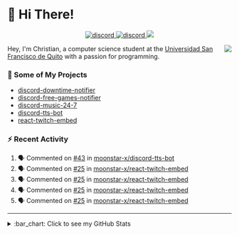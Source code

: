 # :wave: Hi There!

<p align="center">
  <a href="https://discord.gg/mhj3Zsv">
    <img alt="discord" src="https://img.shields.io/discord/730998659008823296.svg?label=&logo=discord&logoColor=ffffff&color=7389D8&labelColor=6A7EC2"/>
  </a>
  <a href="https://twitter.com/moonstar_x99">
    <img alt="discord" src="https://img.shields.io/twitter/follow/moonstar_x99?label=Follow%20Me%21&style=social"/>
  </a>
  <a href="https://badges.pufler.dev">
    <img src="https://badges.pufler.dev/visits/moonstar-x/moonstar-x?style=flat&logo=github">
  </a>
</p>

<img align="right" src="https://media.tenor.com/images/cb8fb20986aac7eef75c8ce6bc3997c0/tenor.gif" />

Hey, I'm Christian, a computer science student at the [Universidad San Francisco de Quito](http://www.usfq.edu.ec/Paginas/Inicio.aspx) with a passion for programming.

### :rocket: Some of My Projects

* [discord-downtime-notifier](https://github.com/moonstar-x/discord-downtime-notifier)
* [discord-free-games-notifier](https://github.com/moonstar-x/discord-free-games-notifier)
* [discord-music-24-7](https://github.com/moonstar-x/discord-music-24-7)
* [discord-tts-bot](https://github.com/moonstar-x/discord-tts-bot)
* [react-twitch-embed](https://github.com/moonstar-x/react-twitch-embed)

### :zap: Recent Activity

<!--START_SECTION:activity-->
1. 🗣 Commented on [#43](https://github.com/moonstar-x/discord-tts-bot/issues/43) in [moonstar-x/discord-tts-bot](https://github.com/moonstar-x/discord-tts-bot)
2. 🗣 Commented on [#25](https://github.com/moonstar-x/react-twitch-embed/issues/25) in [moonstar-x/react-twitch-embed](https://github.com/moonstar-x/react-twitch-embed)
3. 🗣 Commented on [#25](https://github.com/moonstar-x/react-twitch-embed/issues/25) in [moonstar-x/react-twitch-embed](https://github.com/moonstar-x/react-twitch-embed)
4. 🗣 Commented on [#25](https://github.com/moonstar-x/react-twitch-embed/issues/25) in [moonstar-x/react-twitch-embed](https://github.com/moonstar-x/react-twitch-embed)
5. 🗣 Commented on [#25](https://github.com/moonstar-x/react-twitch-embed/issues/25) in [moonstar-x/react-twitch-embed](https://github.com/moonstar-x/react-twitch-embed)
<!--END_SECTION:activity-->

---

<details>
  <summary>
    :bar_chart: Click to see my GitHub Stats
  </summary>
  <p align="center">
    <br>
    <img alt="GitHub Stats" src="https://github-readme-stats.vercel.app/api?username=moonstar-x&count_private=true&show_icons=true&theme=dracula" />
    <br>
    <img alt="GitHub Top Languages" src="https://github-readme-stats.vercel.app/api/top-langs/?username=moonstar-x&layout=compact&theme=dracula" />
  </p>
</details>
